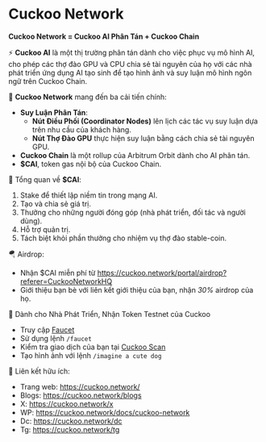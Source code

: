 # Cuckoo Network

**Cuckoo Network = Cuckoo AI Phân Tán + Cuckoo Chain**

⚡️ **Cuckoo AI** là một thị trường phân tán dành cho việc phục vụ mô hình AI, cho phép các thợ đào GPU và CPU chia sẻ tài nguyên của họ với các nhà phát triển ứng dụng AI tạo sinh để tạo hình ảnh và suy luận mô hình ngôn ngữ trên Cuckoo Chain.

🧠 **Cuckoo Network** mang đến ba cải tiến chính:

- **Suy Luận Phân Tán**:
  - **Nút Điều Phối (Coordinator Nodes)** lên lịch các tác vụ suy luận dựa trên nhu cầu của khách hàng.
  - **Nút Thợ Đào GPU** thực hiện suy luận bằng cách chia sẻ tài nguyên GPU.
- **Cuckoo Chain** là một rollup của Arbitrum Orbit dành cho AI phân tán.
- **$CAI**, token gas nội bộ của Cuckoo Chain.

💎 Tổng quan về **$CAI**:

1. Stake để thiết lập niềm tin trong mạng AI.
2. Tạo và chia sẻ giá trị.
3. Thưởng cho những người đóng góp (nhà phát triển, đối tác và người dùng).
4. Hỗ trợ quản trị.
5. Tách biệt khỏi phần thưởng cho nhiệm vụ thợ đào stable-coin.

🪂 Airdrop:

- Nhận $CAI miễn phí từ https://cuckoo.network/portal/airdrop?referer=CuckooNetworkHQ
- Giới thiệu bạn bè với liên kết giới thiệu của bạn, nhận _30%_ airdrop của họ.

🌊 Dành cho Nhà Phát Triển, Nhận Token Testnet của Cuckoo

- Truy cập [Faucet](https://cuckoo.network/tg)
- Sử dụng lệnh `/faucet`
- Kiểm tra giao dịch của bạn tại [Cuckoo Scan](https://scan.cuckoo.network/)
- Tạo hình ảnh với lệnh `/imagine a cute dog`

🔗 Liên kết hữu ích:

- Trang web: https://cuckoo.network/
- Blogs: https://cuckoo.network/blogs
- X: https://cuckoo.network/x
- WP: https://cuckoo.network/docs/cuckoo-network
- Dc: https://cuckoo.network/dc
- Tg: https://cuckoo.network/tg
